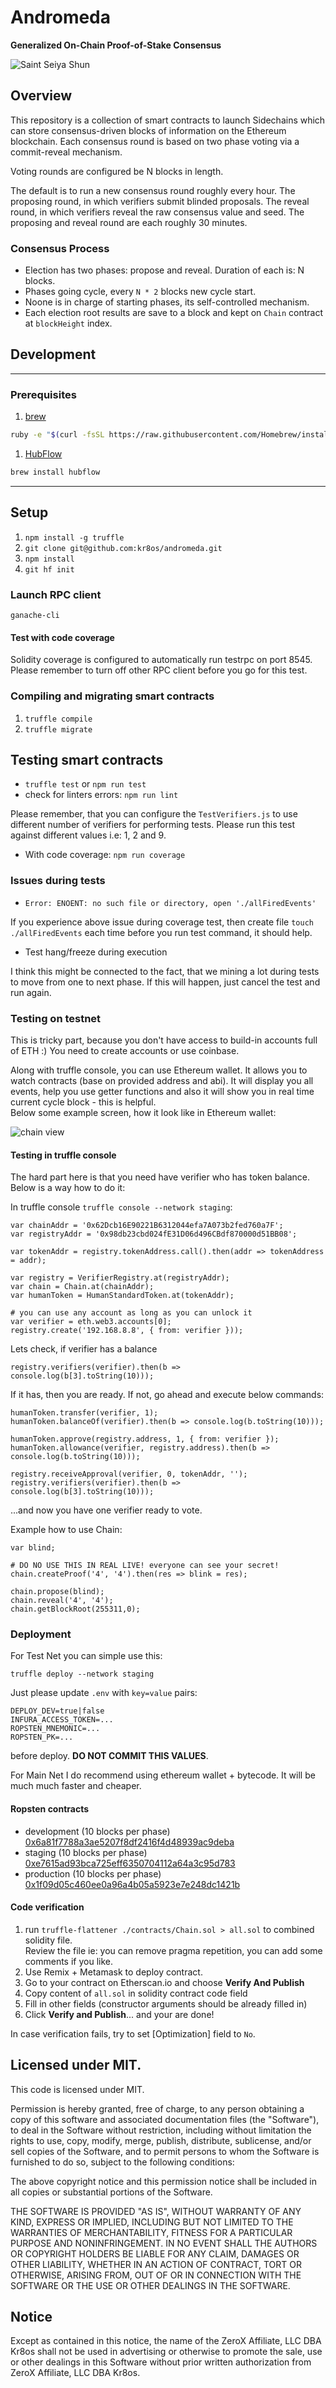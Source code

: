 # Andromeda

**Generalized On-Chain Proof-of-Stake Consensus**

![Saint Seiya Shun](https://s3.amazonaws.com/cdn.lucidity.tech/images/andromeda3.gif "Saint Seiya Shun")

## Overview
This repository is a collection of smart contracts to launch Sidechains which can store consensus-driven blocks of information on the Ethereum blockchain.
Each consensus round is based on two phase voting via a commit-reveal mechanism.

Voting rounds are configured be N blocks in length.

The default is to run a new consensus round roughly every hour. 
The proposing round, in which verifiers submit blinded proposals.
The reveal round, in which verifiers reveal the raw consensus value and seed.
The proposing and reveal round are each roughly 30 minutes.

### Consensus Process

* Election has two phases: propose and reveal. Duration of each is: N blocks. 
* Phases going cycle, every `N * 2` blocks new cycle start.
* Noone is in charge of starting phases, its self-controlled mechanism.   
* Each election root results are save to a block and kept on `Chain` contract at `blockHeight` index. 

## Development

---

### Prerequisites

1. [brew](http://brew.sh)

  ```sh
  ruby -e "$(curl -fsSL https://raw.githubusercontent.com/Homebrew/install/master/install)"
  ```

1. [HubFlow](http://datasift.github.io/gitflow/)

  ```sh
  brew install hubflow
  ```

---

## Setup

1. `npm install -g truffle`
1. `git clone git@github.com:kr8os/andromeda.git`
1. `npm install`
1. `git hf init`

### Launch RPC client

```
ganache-cli
```

#### Test with code coverage

Solidity coverage is configured to automatically run testrpc on port 8545.
Please remember to turn off other RPC client before you go for this test. 

### Compiling and migrating smart contracts

1. `truffle compile`
1. `truffle migrate`

## Testing smart contracts

* `truffle test` or `npm run test`
* check for linters errors: `npm run lint`

Please remember, that you can configure the `TestVerifiers.js` to use different number 
of verifiers for performing tests. Please run this test against different values i.e: 
1, 2 and 9.
 
* With code coverage: `npm run coverage`

### Issues during tests

* `Error: ENOENT: no such file or directory, open './allFiredEvents'`

If you experience above issue during coverage test, then create file 
`touch ./allFiredEvents` each time before you run test command, it should help.

* Test hang/freeze during execution  

I think this might be connected to the fact, that we mining a lot during tests 
to move from one to next phase. If this will happen, just cancel the test and run again.    

### Testing on testnet

This is tricky part, because you don't have access to build-in accounts full of ETH :)
You need to create accounts or use coinbase.   

Along with truffle console, you can use Ethereum wallet. 
It allows you to watch contracts (base on provided address and abi).
It will display you all events, help you use getter functions and also 
it will show you in real time current cycle block - this is helpful.  
Below some example screen, how it look like in Ethereum wallet:

 ![chain view](./eth-wallet-chain.png)
 
#### Testing in truffle console

The hard part here is that you need have verifier who has token balance. 
Below is a way how to do it:
 
In truffle console `truffle console --network staging`:
```
var chainAddr = '0x62Dcb16E90221B6312044efa7A073b2fed760a7F';
var registryAddr = '0x98db23cbd024fE31D06d496CBdf870000d51BB08';

var tokenAddr = registry.tokenAddress.call().then(addr => tokenAddress = addr);

var registry = VerifierRegistry.at(registryAddr);
var chain = Chain.at(chainAddr);
var humanToken = HumanStandardToken.at(tokenAddr);

# you can use any account as long as you can unlock it  
var verifier = eth.web3.accounts[0];
registry.create('192.168.8.8', { from: verifier }));
```

Lets check, if verifier has a balance
```
registry.verifiers(verifier).then(b => console.log(b[3].toString(10)));
```

If it has, then you are ready. If not, go ahead and execute below commands:
```
humanToken.transfer(verifier, 1);
humanToken.balanceOf(verifier).then(b => console.log(b.toString(10)));

humanToken.approve(registry.address, 1, { from: verifier });
humanToken.allowance(verifier, registry.address).then(b => console.log(b.toString(10)));

registry.receiveApproval(verifier, 0, tokenAddr, '');
registry.verifiers(verifier).then(b => console.log(b[3].toString(10)));
```
...and now you have one verifier ready to vote.

Example how to use Chain:

```
var blind;

# DO NO USE THIS IN REAL LIVE! everyone can see your secret!
chain.createProof('4', '4').then(res => blink = res);

chain.propose(blind);
chain.reveal('4', '4');
chain.getBlockRoot(255311,0);
```

### Deployment

For Test Net you can simple use this:  
```
truffle deploy --network staging
```
Just please update `.env` with `key=value` pairs:
```
DEPLOY_DEV=true|false
INFURA_ACCESS_TOKEN=...
ROPSTEN_MNEMONIC=...
ROPSTEN_PK=...
```
 before deploy. **DO NOT COMMIT THIS VALUES**.


For Main Net I do recommend using ethereum wallet + bytecode. 
It will be much much faster and cheaper. 

#### Ropsten contracts

* development (10 blocks per phase) 
[0x6a81f7788a3ae5207f8df2416f4d48939ac9deba](https://ropsten.etherscan.io/address/0x6a81f7788a3ae5207f8df2416f4d48939ac9deba#readContract)
* staging (10 blocks per phase) 
[0xe7615ad93bca725eff6350704112a64a3c95d783](https://ropsten.etherscan.io/address/0xe7615ad93bca725eff6350704112a64a3c95d783#readContract)
* production (10 blocks per phase) 
[0x1f09d05c460ee0a96a4b05a5923e7e248dc1421b](https://ropsten.etherscan.io/address/0x1f09d05c460ee0a96a4b05a5923e7e248dc1421b#readContract)


#### Code verification

1. run `truffle-flattener ./contracts/Chain.sol > all.sol` to combined solidity file.  
 Review the file ie: you can remove pragma repetition, 
 you can add some comments if you like.  
1. Use Remix + Metamask to deploy contract.
1. Go to your contract on Etherscan.io and choose **Verify And Publish**
1. Copy content of `all.sol` in solidity contract code field
1. Fill in other fields (constructor arguments should be already filled in)
1. Click **Verify and Publish**... and your are done!

In case verification fails, try to set [Optimization] field to `No`.

## Licensed under MIT.

This code is licensed under MIT.

Permission is hereby granted, free of charge, to any person obtaining a copy of this software and associated documentation files (the "Software"), to deal in the Software without restriction, including without limitation the rights to use, copy, modify, merge, publish, distribute, sublicense, and/or sell copies of the Software, and to permit persons to whom the Software is furnished to do so, subject to the following conditions:

The above copyright notice and this permission notice shall be included in all copies or substantial portions of the Software.

THE SOFTWARE IS PROVIDED "AS IS", WITHOUT WARRANTY OF ANY KIND, EXPRESS OR IMPLIED, INCLUDING BUT NOT LIMITED TO THE WARRANTIES OF MERCHANTABILITY, FITNESS FOR A PARTICULAR PURPOSE AND NONINFRINGEMENT. IN NO EVENT SHALL THE AUTHORS OR COPYRIGHT HOLDERS BE LIABLE FOR ANY CLAIM, DAMAGES OR OTHER LIABILITY, WHETHER IN AN ACTION OF CONTRACT, TORT OR OTHERWISE, ARISING FROM, OUT OF OR IN CONNECTION WITH THE SOFTWARE OR THE USE OR OTHER DEALINGS IN THE SOFTWARE.

## Notice

Except as contained in this notice, the name of the ZeroX Affiliate, LLC DBA Kr8os shall not be used in advertising or otherwise to promote the sale, use or other dealings in this Software without prior written authorization from ZeroX Affiliate, LLC DBA Kr8os.
